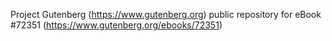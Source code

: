 Project Gutenberg (https://www.gutenberg.org) public repository
for eBook #72351 (https://www.gutenberg.org/ebooks/72351)
